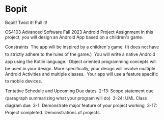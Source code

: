 # Bopit
Bopit! Twist it! Pull it!

CS4103 Advanced Software Fall 2023 Android Project Assignment
In this project, you will design an Android App based on a children's game.

Constraints
 The app will be inspired by a children's game. (It does not have to strictly adhere to the rules of the
game.)
 You will write a native Android app using the Kotlin language.
 Object oriented programming concepts will be used in your design. More specifically, your design will
involve multiple Android Activities and multiple classes.
 Your app will use a feature specific to mobile devices.

Tentative Schedule and Upcoming Due dates
 2-13: Scope statement due (paragraph summarizing what your program will do)
 2-24: UML Class diagram due
 3-1: Demonstrate major feature of your project working
 3-17: Project completed. Demonstrations of projects.
